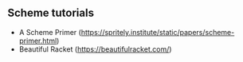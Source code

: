 Scheme tutorials
----

- A Scheme Primer (https://spritely.institute/static/papers/scheme-primer.html)
- Beautiful Racket (https://beautifulracket.com/)